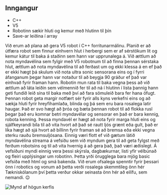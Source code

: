 ## Inngangur
- C++
- V5
- Robotinn sækir hluti og kemur með hlutinn til þín
- Save-ar leiðina í array

Við erum að plana að gera V5 robot í C++ forritunarmálinu. Planið er að útfæra robot sem finnur einhvern hlut í herbergi sem er af sérstökum lit og kemur kátur til baka á staðinn sem hann var upprunalega á. Við ættlum að nota myndavélina sem fylgir með V5 robotnum til að finna þennan sérstaka hlut, ættlum að nota myndavélina til að ferðast um og ekki klessa á en ef það er ekki hægt þá skulum við nota ultra sonic sensorana eins og í fyrri áfanganum þegar hann var notaður til að beygja 90 gráður ef það var einhvað fyrir framan hann. Robotin mun rata til baka vegna þess að við ættlum að láta leiðin sem vélmennið fer til að ná í hlutinn í lista þannig hann geti fundið leið sína til baka með því að fara sömuleið bara fer hana öfugt. 
Þennan robot geta margir notfært sér fyrir alls kyns verkefni eins og að sækja hluti fyrir hreyfihamlaða, blinda og þá sem eru bara rosalega latir haugar. Það er svo hægt að þróa og bæta þennan robot til að flokka rusl þegar það eru komnar betri myndavélar og sensorar en það er bara kennig, robota kenning. Þessa myndavél er hægt að nota fyrir marga hluti eins og sjálfkeyrandi bíla til að vita hvort að það sé rautt ljós grænt eða gult, það er líka hægt að sjá hvort að bíllinn fyrir framan sé að bremsa eða ekki vegna sterku rauðu bremsuljósana. Einnig væri flott ef við gætum látið myndavélina streama á vefsíðu sem við myndum gera til að geta fylgst með ferðum robotsins og til að vita hvernig á að gera það, það væri æðislegt.
Á vefsíðuni myndi einnig vera þessi skýrsla, dagbækurnar, listi yfir vélbúnað og fleiri upplýsingar um robotinn. Þetta yrði örugglega bara mjög basic vefsíða með html og smá bakenda. Við erum ofsalega spenntir fyrir þessari önn í robotics og vonum að þetta verði rosalega skemmtileg önn hér Tækniskólanum því þetta verður okkar seinasta önn hér að eilífu, sem nemandi. 😉

![Mynd af högun kerfis](https://github.com/BjarkiThorJons/rob2b3u/blob/master/skyrsla/img/system.png)
